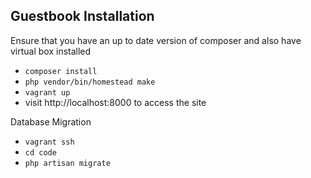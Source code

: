 

## Guestbook Installation

Ensure that you have an up to date version of composer and also have virtual box installed

- ```composer install```
- ```php vendor/bin/homestead make```
- ```vagrant up```
- visit http://localhost:8000 to access the site


Database Migration
- ```vagrant ssh```
- ```cd code```
- ```php artisan migrate```
